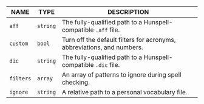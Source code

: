 |   NAME    |   TYPE   |                              DESCRIPTION                               |
|-----------|----------|------------------------------------------------------------------------|
| `aff`     | `string` | The fully-qualified path to a Hunspell-compatible `.aff` file.         |
| `custom`  | `bool`   | Turn off the default filters for acronyms, abbreviations, and numbers. |
| `dic`     | `string` | The fully-qualified path to a Hunspell-compatible `.dic` file.         |
| `filters` | `array`  | An array of patterns to ignore during spell checking.                  |
| `ignore`  | `string` | A relative path to a personal vocabulary file.                         |
